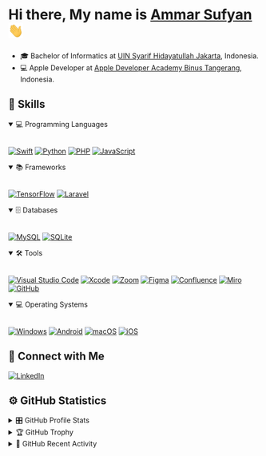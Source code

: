 # Hi there, My name is [Ammar Sufyan](https://ammarsufyan.github.io) <img src="https://github.com/ABSphreak/ABSphreak/blob/master/gifs/Hi.gif" width="30px" height="30px">

- 🎓 Bachelor of Informatics at [UIN Syarif Hidayatullah Jakarta](https://www.uinjkt.ac.id/), Indonesia. 
- 💻 Apple Developer at [Apple Developer Academy Binus Tangerang](https://developeracademy.apps.binus.ac.id/), Indonesia.

## 📝 Skills

<details open>
  <summary>💻 Programming Languages</summary>
  <br>
  
  [![Swift](https://img.shields.io/badge/Swift-F54A2A?logo=swift&logoColor=white)](#)
  [![Python](https://img.shields.io/badge/Python-3776AB?logo=python&logoColor=fff)](#)
  [![PHP](https://img.shields.io/badge/php-%23777BB4.svg?&logo=php&logoColor=white)](#)
  [![JavaScript](https://img.shields.io/badge/JavaScript-F7DF1E?logo=javascript&logoColor=000)](#)
</details>

<details open>
  <summary>📚 Frameworks</summary>
  <br>

  [![TensorFlow](https://img.shields.io/badge/TensorFlow-ff8f00?logo=tensorflow&logoColor=white)](#)
  [![Laravel](https://img.shields.io/badge/Laravel-%23FF2D20.svg?logo=laravel&logoColor=white)](#)
</details>

<details open>
  <summary>🗄️ Databases</summary>
  <br>
  
  [![MySQL](https://img.shields.io/badge/MySQL-4479A1?logo=mysql&logoColor=fff)](#)
  [![SQLite](https://img.shields.io/badge/SQLite-%2307405e.svg?logo=sqlite&logoColor=white)](#)
</details>

<details open>
  <summary>🛠 Tools</summary>
  <br>
  
  [![Visual Studio Code](https://custom-icon-badges.demolab.com/badge/Visual%20Studio%20Code-0078d7.svg?logo=vsc&logoColor=white)](#)
  [![Xcode](https://img.shields.io/badge/Xcode-007ACC?logo=Xcode&logoColor=white)](#)
  [![Zoom](https://img.shields.io/badge/Zoom-2D8CFF?logo=zoom&logoColor=white)](#)
  [![Figma](https://img.shields.io/badge/Figma-F24E1E?logo=figma&logoColor=white)](#)
  [![Confluence](https://img.shields.io/badge/Confluence-172B4D?logo=confluence&logoColor=fff)](#)
  [![Miro](https://img.shields.io/badge/Miro-050038?logo=miro&logoColor=fff)](#)
  [![GitHub](https://img.shields.io/badge/GitHub-%23121011.svg?logo=github&logoColor=white)](#)
</details>

<details open>
  <summary>💻 Operating Systems</summary>
  <br>
  
  [![Windows](https://custom-icon-badges.demolab.com/badge/Windows-0078D6?logo=windows11&logoColor=white)](#)
  [![Android](https://img.shields.io/badge/Android-3DDC84?logo=android&logoColor=white)](#)
  [![macOS](https://img.shields.io/badge/macOS-000000?logo=apple&logoColor=F0F0F0)](#)
  [![iOS](https://img.shields.io/badge/iOS-000000?&logo=apple&logoColor=white)](#)
</details>

## 🧷 Connect with Me
<p align="left">
  <a href="https://www.linkedin.com/in/ammarsufyan/">
    <img src="https://custom-icon-badges.demolab.com/badge/LinkedIn-0A66C2?logo=linkedin-white&logoColor=fff" alt="LinkedIn">
  </a>
</p>

## ⚙️ GitHub Statistics
<details>
  <summary>🎛️ GitHub Profile Stats</summary>
  <br>
  
  [![wakatime](https://wakatime.com/badge/user/2eee44f5-c422-430b-9d69-1cd790f56c8a.svg)](https://wakatime.com/@2eee44f5-c422-430b-9d69-1cd790f56c8a)
  
  ![Top Langs](https://github-readme-stats.vercel.app/api/top-langs/?username=ammarsufyan&layout=compact&theme=radical)
  
  ![ammarsufyan GitHub stats](https://github-readme-stats.vercel.app/api?username=ammarsufyan&show_icons=true&theme=radical)
</details>

<details>
  <summary>🏆 GitHub Trophy</summary>
  <br>
  
  <img width="99.5%" src="https://github-profile-trophy.vercel.app/?username=ammarsufyan&theme=algolia&no-frame=true&column=-1&margin-w=5&margin-h=5" alt="GitHub Trophy" />
</details>  

<details>
  <summary>🚀 GitHub Recent Activity</summary>
  <br>
  
  <!--RECENT_ACTIVITY:start-->
1. ⬆️ Pushed 3 commit(s) to [KRook0110/Dont-Blink-C3](https://github.com/KRook0110/Dont-Blink-C3)<br>
2. ⬆️ Pushed 3 commit(s) to [KRook0110/Dont-Blink-C3](https://github.com/KRook0110/Dont-Blink-C3)<br>
3. ⬆️ Pushed 3 commit(s) to [KRook0110/Dont-Blink-C3](https://github.com/KRook0110/Dont-Blink-C3)<br>
4. ⬆️ Pushed 3 commit(s) to [KRook0110/Dont-Blink-C3](https://github.com/KRook0110/Dont-Blink-C3)<br>
5. ⬆️ Pushed 3 commit(s) to [KRook0110/Dont-Blink-C3](https://github.com/KRook0110/Dont-Blink-C3)<br>
6. 🎉 Merged PR [#15](https://github.com/KRook0110/Dont-Blink-C3/pull/15) in [KRook0110/Dont-Blink-C3](https://github.com/KRook0110/Dont-Blink-C3)<br>
7. 💪 Opened PR [#15](https://github.com/KRook0110/Dont-Blink-C3/pull/15) in [KRook0110/Dont-Blink-C3](https://github.com/KRook0110/Dont-Blink-C3)<br>
8. ⭐ Starred [OpenCut-app/OpenCut](https://github.com/OpenCut-app/OpenCut)<br>
9. ⬆️ Pushed 1 commit(s) to [ammarsufyan/Dont-Blink](https://github.com/ammarsufyan/Dont-Blink)<br>
10. ⬆️ Pushed 1 commit(s) to [ammarsufyan/Dont-Blink](https://github.com/ammarsufyan/Dont-Blink)<br>
  <!--RECENT_ACTIVITY:end-->
  
  <!--RECENT_ACTIVITY:last_update-->
Last Updated: Wednesday, June 25th, 2025, 12:24:18 PM
  <!--RECENT_ACTIVITY:last_update_end-->
</details>

